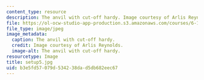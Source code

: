 ```yaml
---
content_type: resource
description: The anvil with cut-off hardy. Image courtesy of Arlis Reynolds.
file: https://ol-ocw-studio-app-production.s3.amazonaws.com/courses/6-163-strobe-project-laboratory-fall-2005/b3e5fd57079d534238dad5db682eec67_setup5.jpg
file_type: image/jpeg
image_metadata:
  caption: The anvil with cut-off hardy.
  credit: Image courtesy of Arlis Reynolds.
  image-alt: The anvil with cut-off hardy.
resourcetype: Image
title: setup5.jpg
uid: b3e5fd57-079d-5342-38da-d5db682eec67
---
```

